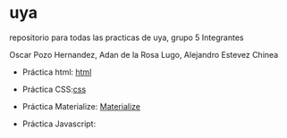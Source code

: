 # uya
repositorio para todas las practicas de uya, grupo 5
Integrantes

Oscar Pozo Hernandez,
Adan de la Rosa Lugo,
Alejandro Estevez Chinea

- Práctica html: [html](https://github.com/alu0100909012/uya/blob/master/html/index.html)

- Práctica CSS:[css](https://github.com/alu0100909012/uya/tree/master/p2)

- Práctica Materialize: [Materialize](https://github.com/alu0100909012/uya/tree/master/materialize)
- Práctica Javascript:


